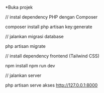 *Buka projek

// instal dependency PHP dengan Composer 

composer install
php artisan key:generate

// jalankan migrasi database

php artisan migrate

// install dependency frontend (Tailwind CSS)

npm install
npm run dev

// jalankan server

php artisan serve
akses http://127.0.0.1:8000
